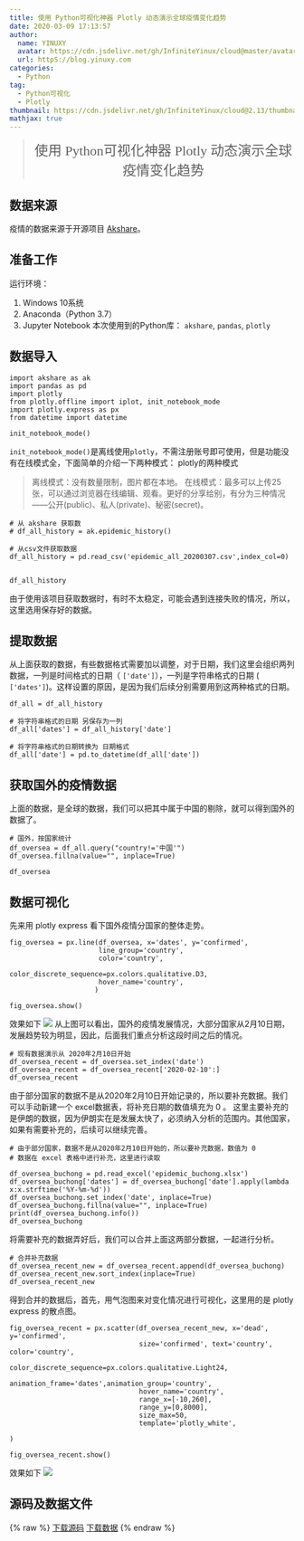 ```yaml
---
title: 使用 Python可视化神器 Plotly 动态演示全球疫情变化趋势
date: 2020-03-09 17:13:57
author: 
  name: YINUXY
  avatar: https://cdn.jsdelivr.net/gh/InfiniteYinux/cloud@master/avatar/avatar.png
  url: httpS://blog.yinuxy.com
categories:
  - Python
tag:
  - Python可视化
  - Plotly
thumbnail: https://cdn.jsdelivr.net/gh/InfiniteYinux/cloud@2.13/thumbnail/script_%E7%9C%8B%E5%9B%BE%E7%8E%8B.jpg
mathjax: true
---
```


> <center><font  size = "5"  face = "楷体">使用 Python可视化神器 Plotly 动态演示全球疫情变化趋势</font></center>

<!-- more -->

## 数据来源 ##
疫情的数据来源于开源项目 [Akshare](https://pypi.org/project/akshare/)。

## 准备工作 ##
运行环境：
1. Windows 10系统
2. Anaconda（Python 3.7）
3. Jupyter Notebook
本次使用到的Python库： `akshare`, `pandas`, `plotly`

## 数据导入 ##
```
import akshare as ak
import pandas as pd
import plotly
from plotly.offline import iplot, init_notebook_mode
import plotly.express as px
from datetime import datetime

init_notebook_mode()
```
`init_notebook_mode()`是离线使用`plotly`，不需注册账号即可使用，但是功能没有在线模式全，下面简单的介绍一下两种模式：
plotly的两种模式

> 离线模式：没有数量限制，图片都在本地。
> 在线模式：最多可以上传25张，可以通过浏览器在线编辑、观看。更好的分享给别，有分为三种情况——公开(public)、私人(private)、秘密(secret)。

```
# 从 akshare 获取数
# df_all_history = ak.epidemic_history()

# 从csv文件获取数据
df_all_history = pd.read_csv('epidemic_all_20200307.csv',index_col=0)


df_all_history
```
由于使用该项目获取数据时，有时不太稳定，可能会遇到连接失败的情况，所以，这里选用保存好的数据。
## 提取数据 ##
从上面获取的数据，有些数据格式需要加以调整，对于日期，我们这里会组织两列数据，一列是时间格式的日期（ `['date']`），一列是字符串格式的日期 (` ['dates']`)。这样设置的原因，是因为我们后续分别需要用到这两种格式的日期。
```
df_all = df_all_history

# 将字符串格式的日期 另保存为一列
df_all['dates'] = df_all_history['date']

# 将字符串格式的日期转换为 日期格式
df_all['date'] = pd.to_datetime(df_all['date'])
```
## 获取国外的疫情数据 ##
上面的数据，是全球的数据，我们可以把其中属于中国的剔除，就可以得到国外的数据了。
```
# 国外，按国家统计
df_oversea = df_all.query("country!='中国'")
df_oversea.fillna(value="", inplace=True)

df_oversea
```
## 数据可视化 ##
先来用 plotly express 看下国外疫情分国家的整体走势。
```
fig_oversea = px.line(df_oversea, x='dates', y='confirmed',
                      line_group='country',
                      color='country',
                      color_discrete_sequence=px.colors.qualitative.D3,
                      hover_name='country',
                     )

fig_oversea.show()
```
效果如下
<fancybox>
    <img src='https://cdn.jsdelivr.net/gh/InfiniteYinux/cloud@2.42/img/2020nCovVisualization/output_1.png'>
</fancybox>
从上图可以看出，国外的疫情发展情况，大部分国家从2月10日期，发展趋势较为明显，因此，后面我们重点分析这段时间之后的情况。
```
# 现有数据演示从 2020年2月10日开始
df_oversea_recent = df_oversea.set_index('date')
df_oversea_recent = df_oversea_recent['2020-02-10':]
df_oversea_recent
```
由于部分国家的数据不是从2020年2月10日开始记录的，所以要补充数据。我们可以手动新建一个 excel数据表，将补充日期的数值填充为 0 。
这里主要补充的是伊朗的数据，因为伊朗实在是发展太快了，必须纳入分析的范围内。其他国家，如果有需要补充的，后续可以继续完善。
```
# 由于部分国家，数据不是从2020年2月10日开始的，所以要补充数据，数值为 0
# 数据在 excel 表格中进行补充，这里进行读取

df_oversea_buchong = pd.read_excel('epidemic_buchong.xlsx')
df_oversea_buchong['dates'] = df_oversea_buchong['date'].apply(lambda x:x.strftime('%Y-%m-%d'))
df_oversea_buchong.set_index('date', inplace=True)
df_oversea_buchong.fillna(value="", inplace=True)
print(df_oversea_buchong.info())
df_oversea_buchong
```
将需要补充的数据弄好后，我们可以合并上面这两部分数据，一起进行分析。
```
# 合并补充数据
df_oversea_recent_new = df_oversea_recent.append(df_oversea_buchong)
df_oversea_recent_new.sort_index(inplace=True)
df_oversea_recent_new
```
得到合并的数据后，首先，用气泡图来对变化情况进行可视化，这里用的是 plotly express 的散点图。
```
fig_oversea_recent = px.scatter(df_oversea_recent_new, x='dead', y='confirmed',
                                size='confirmed', text='country', color='country',
                                color_discrete_sequence=px.colors.qualitative.Light24,
                                animation_frame='dates',animation_group='country',
                                hover_name='country',
                                range_x=[-10,260],
                                range_y=[0,8000],
                                size_max=50,
                                template='plotly_white',

)

fig_oversea_recent.show()
```
效果如下
<fancybox>
    <img src='https://cdn.jsdelivr.net/gh/InfiniteYinux/cloud@2.42/img/2020nCovVisualization/outpur_3.png'>
</fancybox>


## 源码及数据文件 ##

{% raw %}
<btns center rounded   grid5>
<a href='https://github.com/InfiniteYinux/Python/tree/master/Visualization/Epidemic-analysis'><i class='fas fa-download'></i>下载源码</a>
<a href='https://cdn.jsdelivr.net/gh/InfiniteYinux/cloud@2.42/img/2020nCovVisualization/data/'><i class='fas fa-download'></i>下载数据</a>
</btns>
{% endraw %}